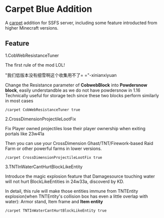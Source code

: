 # Carpet Blue Addition
A [carpet](https://github.com/gnembon/fabric-carpet) addition for SSFS server, including some feature introducted from higher Minecraft versions.

## Feature
1.CobWebResistanceTuner

The first rule of the mod LOL!

"我们低版本没有细雪啊这个收集用不了= ="-xinianxiyuan

Change the Resistance parameter of **CobwebBlock** into **Powdersnow block**, easily understandble as we do not have powdersnow in 1.16
Technically useful for storage tech since these two blocks perform similarly in most cases
```
/carpet CobWebResistanceTuner true
```

2.CrossDimensionProjectileLootFix

Fix Player owned projectiles lose their player ownership when exiting portals like 23w41a

Then you can use your CrossDimension Ghast/TNT/Firework-based Raid Farm or other powerful farms in lower versions.
```
/carpet CrossDimensionProjectileLootFix true
```
3.TNTInWaterCantHurtBlockLikeEntity

Introduce the magic explosion feature that Damagesource touching water will not hurt BlockLikeEntities in 24w33a, discoverd by KD.

In detail, this rule will make those entities immune from TNTEntity explosion(when TNTEntity's collision box has even a little overlap with water):
Armor stand, Item frame and **Item entity**
```
/carpet TNTInWaterCantHurtBlockLikeEntity true
```
